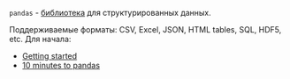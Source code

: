`pandas` - [библиотека](https://pandas.pydata.org/docs) для структурированных 
данных.

Поддерживаемые форматы: CSV, Excel, JSON, HTML tables, SQL, HDF5, etc.
Для начала:
- [Getting started](https://pandas.pydata.org/pandas-docs/stable)
- [10 minutes to pandas](https://pandas.pydata.org/pandas-docs/stable)

